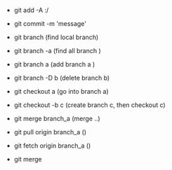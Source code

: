 - git add -A :/ 
- git commit -m 'message'


- git branch     (find local branch)
- git branch -a  (find all branch )

- git branch a   (add branch a )
- git branch -D b  (delete branch b)
- git checkout a  (go into branch a)
- git checkout -b c (create branch c, then checkout c)


- git merge branch_a (merge ..)

- git pull origin branch_a ()
- git fetch origin branch_a     ()
- git merge 

